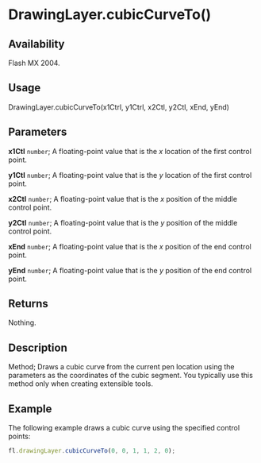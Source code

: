# DrawingLayer.cubicCurveTo()

## Availability

Flash MX 2004.

## Usage

DrawingLayer.cubicCurveTo(x1Ctrl, y1Ctrl, x2Ctl, y2Ctl, xEnd, yEnd)

## Parameters

**x1Ctl** `number`; A floating-point value that is the *x* location of the first control point.

**y1Ctl** `number`; A floating-point value that is the *y* location of the first control point.

**x2Ctl** `number`; A floating-point value that is the *x* position of the middle control point.

**y2Ctl** `number`; A floating-point value that is the *y* position of the middle control point.

**xEnd** `number`; A floating-point value that is the *x* position of the end control point.

**yEnd** `number`; A floating-point value that is the *y* position of the end control point.

## Returns

Nothing.

## Description

Method; Draws a cubic curve from the current pen location using the parameters as the coordinates of the cubic segment. You typically use this method only when creating extensible tools.

## Example

The following example draws a cubic curve using the specified control points:

```javascript
fl.drawingLayer.cubicCurveTo(0, 0, 1, 1, 2, 0);
```
